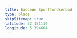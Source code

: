 ```yaml
---
title: Бассейн Sportfondsenbad
type: place
skipSitemap: true
latitude: 52.151119
longitude: 5.394604
---
```

